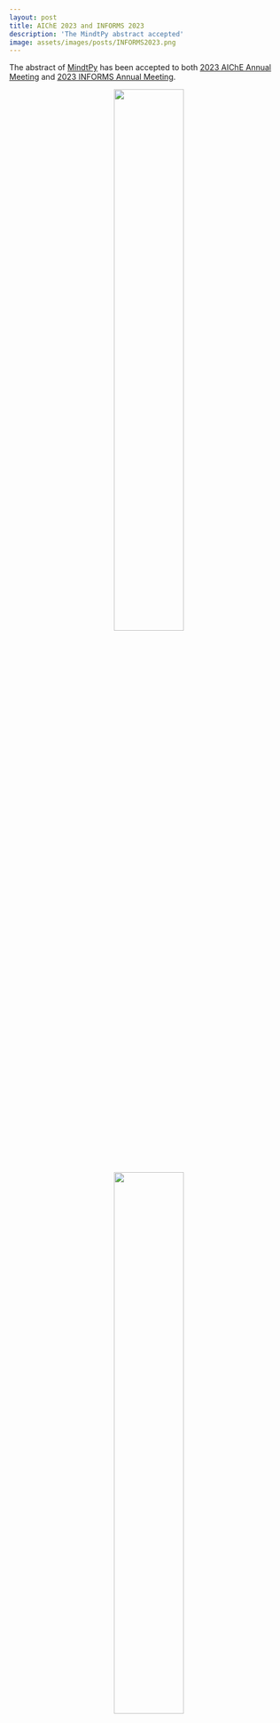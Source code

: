 ```yaml
---
layout: post
title: AIChE 2023 and INFORMS 2023
description: 'The MindtPy abstract accepted'
image: assets/images/posts/INFORMS2023.png
---
```


The abstract of [MindtPy](https://pyomo.readthedocs.io/en/stable/contributed_packages/mindtpy.html) has been accepted to both [2023 AIChE Annual Meeting](https://www.aiche.org/conferences/aiche-annual-meeting/2023?gclid=Cj0KCQjwrMKmBhCJARIsAHuEAPR5h2LVn51eow9v9Vkcsy4C0goZVonySZxvBWmeif5ffqKY29GgfOYaAnNmEALw_wcB) and [2023 INFORMS Annual Meeting](https://meetings.informs.org/wordpress/phoenix2023/). 

<div style="text-align: center"> <img style='height: 50%; width: 50%' src="{% link assets/images/posts/AICHE2023.png %}" alt=""/> </div>

<div style="text-align: center"> <img style='height: 50%; width: 50%' src="{% link assets/images/posts/INFORMS2023.png %}" alt=""/> </div>

<ul class="actions">
    <li><a href="/news.html" class="button next">Back</a></li>
</ul>
